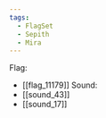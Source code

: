 ```yaml
---
tags:
  - FlagSet
  - Sepith
  - Mira
---
```

Flag:
- [[flag_11179]]
Sound:
- [[sound_43]]
- [[sound_17]]
